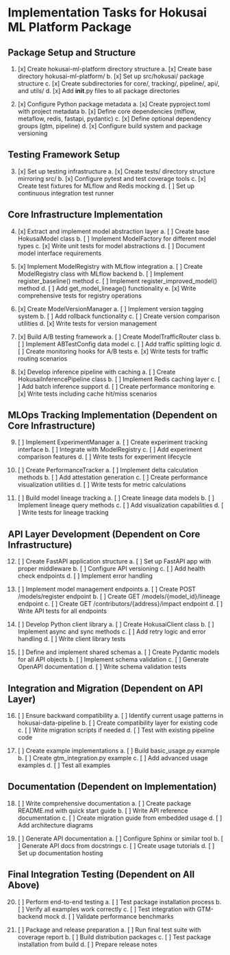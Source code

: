 # Implementation Tasks for Hokusai ML Platform Package

## Package Setup and Structure
1. [x] Create hokusai-ml-platform directory structure
   a. [x] Create base directory hokusai-ml-platform/
   b. [x] Set up src/hokusai/ package structure
   c. [x] Create subdirectories for core/, tracking/, pipeline/, api/, and utils/
   d. [x] Add __init__.py files to all package directories

2. [x] Configure Python package metadata
   a. [x] Create pyproject.toml with project metadata
   b. [x] Define core dependencies (mlflow, metaflow, redis, fastapi, pydantic)
   c. [x] Define optional dependency groups (gtm, pipeline)
   d. [x] Configure build system and package versioning

## Testing Framework Setup
3. [x] Set up testing infrastructure
   a. [x] Create tests/ directory structure mirroring src/
   b. [x] Configure pytest and test coverage tools
   c. [x] Create test fixtures for MLflow and Redis mocking
   d. [ ] Set up continuous integration test runner

## Core Infrastructure Implementation
4. [x] Extract and implement model abstraction layer
   a. [ ] Create base HokusaiModel class
   b. [ ] Implement ModelFactory for different model types
   c. [x] Write unit tests for model abstractions
   d. [ ] Document model interface requirements

5. [x] Implement ModelRegistry with MLflow integration
   a. [ ] Create ModelRegistry class with MLflow backend
   b. [ ] Implement register_baseline() method
   c. [ ] Implement register_improved_model() method
   d. [ ] Add get_model_lineage() functionality
   e. [x] Write comprehensive tests for registry operations

6. [x] Create ModelVersionManager
   a. [ ] Implement version tagging system
   b. [ ] Add rollback functionality
   c. [ ] Create version comparison utilities
   d. [x] Write tests for version management

7. [x] Build A/B testing framework
   a. [ ] Create ModelTrafficRouter class
   b. [ ] Implement ABTestConfig data model
   c. [ ] Add traffic splitting logic
   d. [ ] Create monitoring hooks for A/B tests
   e. [x] Write tests for traffic routing scenarios

8. [x] Develop inference pipeline with caching
   a. [ ] Create HokusaiInferencePipeline class
   b. [ ] Implement Redis caching layer
   c. [ ] Add batch inference support
   d. [ ] Create performance monitoring
   e. [x] Write tests including cache hit/miss scenarios

## MLOps Tracking Implementation (Dependent on Core Infrastructure)
9. [ ] Implement ExperimentManager
   a. [ ] Create experiment tracking interface
   b. [ ] Integrate with ModelRegistry
   c. [ ] Add experiment comparison features
   d. [ ] Write tests for experiment lifecycle

10. [ ] Create PerformanceTracker
    a. [ ] Implement delta calculation methods
    b. [ ] Add attestation generation
    c. [ ] Create performance visualization utilities
    d. [ ] Write tests for metric calculations

11. [ ] Build model lineage tracking
    a. [ ] Create lineage data models
    b. [ ] Implement lineage query methods
    c. [ ] Add visualization capabilities
    d. [ ] Write tests for lineage tracking

## API Layer Development (Dependent on Core Infrastructure)
12. [ ] Create FastAPI application structure
    a. [ ] Set up FastAPI app with proper middleware
    b. [ ] Configure API versioning
    c. [ ] Add health check endpoints
    d. [ ] Implement error handling

13. [ ] Implement model management endpoints
    a. [ ] Create POST /models/register endpoint
    b. [ ] Create GET /models/{model_id}/lineage endpoint
    c. [ ] Create GET /contributors/{address}/impact endpoint
    d. [ ] Write API tests for all endpoints

14. [ ] Develop Python client library
    a. [ ] Create HokusaiClient class
    b. [ ] Implement async and sync methods
    c. [ ] Add retry logic and error handling
    d. [ ] Write client library tests

15. [ ] Define and implement shared schemas
    a. [ ] Create Pydantic models for all API objects
    b. [ ] Implement schema validation
    c. [ ] Generate OpenAPI documentation
    d. [ ] Write schema validation tests

## Integration and Migration (Dependent on API Layer)
16. [ ] Ensure backward compatibility
    a. [ ] Identify current usage patterns in hokusai-data-pipeline
    b. [ ] Create compatibility layer for existing code
    c. [ ] Write migration scripts if needed
    d. [ ] Test with existing pipeline code

17. [ ] Create example implementations
    a. [ ] Build basic_usage.py example
    b. [ ] Create gtm_integration.py example
    c. [ ] Add advanced usage examples
    d. [ ] Test all examples

## Documentation (Dependent on Implementation)
18. [ ] Write comprehensive documentation
    a. [ ] Create package README.md with quick start guide
    b. [ ] Write API reference documentation
    c. [ ] Create migration guide from embedded usage
    d. [ ] Add architecture diagrams

19. [ ] Generate API documentation
    a. [ ] Configure Sphinx or similar tool
    b. [ ] Generate API docs from docstrings
    c. [ ] Create usage tutorials
    d. [ ] Set up documentation hosting

## Final Integration Testing (Dependent on All Above)
20. [ ] Perform end-to-end testing
    a. [ ] Test package installation process
    b. [ ] Verify all examples work correctly
    c. [ ] Test integration with GTM-backend mock
    d. [ ] Validate performance benchmarks

21. [ ] Package and release preparation
    a. [ ] Run final test suite with coverage report
    b. [ ] Build distribution packages
    c. [ ] Test package installation from build
    d. [ ] Prepare release notes